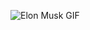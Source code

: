 ![Elon Musk GIF](https://media.giphy.com/media/v1.Y2lkPTc5MGI3NjExZGMwNXF6ZXE5bTl0andiNjJ6cHZnc2tleW9renZ5emZ1d3MydnN6dyZlcD12MV9naWZzX3NlYXJjaCZjdD1n/3jcgPn9fzfaXc1EHJC/giphy.gif)
